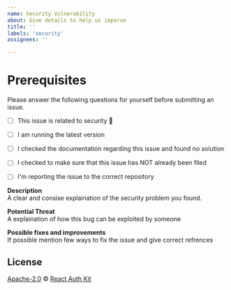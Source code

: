 ```yaml
---
name: Security Vulnerability
about: Give details to help us imporve
title: ''
labels: 'security'
assignees: ''

---
```


# Prerequisites

Please answer the following questions for yourself before submitting an issue.

- [ ] This issue is related to security 🔐
- [ ] I am running the latest version
- [ ] I checked the documentation regarding this issue and found no solution
- [ ] I checked to make sure that this issue has NOT already been filed
- [ ] I'm reporting the issue to the correct repository


**Description**\
A clear and consise explaination of the security problem you found.

**Potential Threat**\
A explaination of how this bug can be exploited by someone

**Possible fixes and improvements**\
If possible mention few ways to fix the issue and give correct refrences

## License

[Apache-2.0](https://github.com/react-auth-kit/react-auth-kit/blob/master/LICENSE) © [React Auth Kit](https://github.com/react-auth-kit/react-auth-kit)